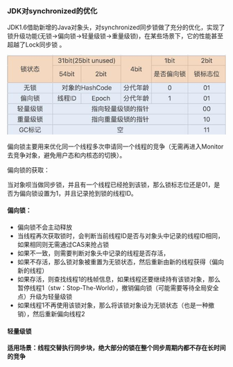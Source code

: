 ### JDK对synchronized的优化

​	JDK1.6借助新增的Java对象头，对synchronized同步锁做了充分的优化，实现了锁升级功能(无锁->偏向锁->轻量级锁->重量级锁)，在某些场景下，它的性能甚至超越了Lock同步锁 。

![Mark Word](./MarkWord.jpg)

偏向锁主要用来优化同一个线程多次申请同一个线程的竞争（无需再进入Monitor去竞争对象，避免用户态和内核态的切换）。

偏向锁的获取：

当对象呗当做同步锁，并且有一个线程已经抢到该锁，那么锁标志位还是01，是否为偏向锁设置为1，并且记录抢到锁的线程ID。

#### 偏向锁：

+ 偏向锁不会主动释放
+ 当线程再次获取锁时，会判断当前线程ID是否与对象头中记录的线程ID相同，如果相同则无需通过CAS来抢占锁
+ 如果不一致，则需要判断对象头中记录的线程是否存活，
+ 如果不存活，那么锁对象被重置为无锁状态，然后重新由新的线程获得（偏向新的线程）
+ 如果存活，则查找线程1的栈帧信息，如果线程还要继续持有该锁对象，那么暂停线程1（stw：Stop-The-World），撤销偏向锁（可能需要等待全局安全点）升级为轻量级锁
+ 如果线程1不再使用该锁对象，那么将该锁对象设为无锁状态（也是一种撤销），然后重新偏向线程2

#### 轻量级锁

​	**适用场景：线程交替执行同步块，绝大部分的锁在整个同步周期内都不存在长时间的竞争**